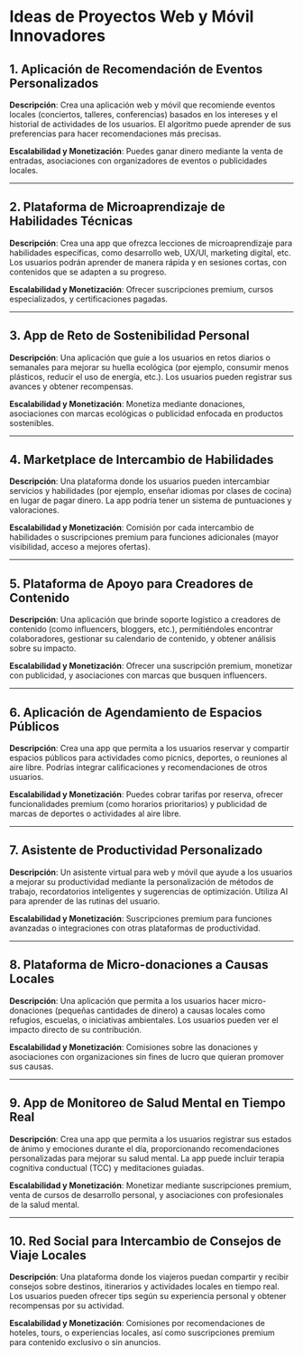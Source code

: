 # Ideas de Proyectos Web y Móvil Innovadores

## 1. Aplicación de Recomendación de Eventos Personalizados
**Descripción**: Crea una aplicación web y móvil que recomiende eventos locales (conciertos, talleres, conferencias) basados en los intereses y el historial de actividades de los usuarios. El algoritmo puede aprender de sus preferencias para hacer recomendaciones más precisas.

**Escalabilidad y Monetización**: Puedes ganar dinero mediante la venta de entradas, asociaciones con organizadores de eventos o publicidades locales.

---

## 2. Plataforma de Microaprendizaje de Habilidades Técnicas
**Descripción**: Crea una app que ofrezca lecciones de microaprendizaje para habilidades específicas, como desarrollo web, UX/UI, marketing digital, etc. Los usuarios podrán aprender de manera rápida y en sesiones cortas, con contenidos que se adapten a su progreso.

**Escalabilidad y Monetización**: Ofrecer suscripciones premium, cursos especializados, y certificaciones pagadas.

---

## 3. App de Reto de Sostenibilidad Personal
**Descripción**: Una aplicación que guíe a los usuarios en retos diarios o semanales para mejorar su huella ecológica (por ejemplo, consumir menos plásticos, reducir el uso de energía, etc.). Los usuarios pueden registrar sus avances y obtener recompensas.

**Escalabilidad y Monetización**: Monetiza mediante donaciones, asociaciones con marcas ecológicas o publicidad enfocada en productos sostenibles.

---

## 4. Marketplace de Intercambio de Habilidades
**Descripción**: Una plataforma donde los usuarios pueden intercambiar servicios y habilidades (por ejemplo, enseñar idiomas por clases de cocina) en lugar de pagar dinero. La app podría tener un sistema de puntuaciones y valoraciones.

**Escalabilidad y Monetización**: Comisión por cada intercambio de habilidades o suscripciones premium para funciones adicionales (mayor visibilidad, acceso a mejores ofertas).

---

## 5. Plataforma de Apoyo para Creadores de Contenido
**Descripción**: Una aplicación que brinde soporte logístico a creadores de contenido (como influencers, bloggers, etc.), permitiéndoles encontrar colaboradores, gestionar su calendario de contenido, y obtener análisis sobre su impacto.

**Escalabilidad y Monetización**: Ofrecer una suscripción premium, monetizar con publicidad, y asociaciones con marcas que busquen influencers.

---

## 6. Aplicación de Agendamiento de Espacios Públicos
**Descripción**: Crea una app que permita a los usuarios reservar y compartir espacios públicos para actividades como picnics, deportes, o reuniones al aire libre. Podrías integrar calificaciones y recomendaciones de otros usuarios.

**Escalabilidad y Monetización**: Puedes cobrar tarifas por reserva, ofrecer funcionalidades premium (como horarios prioritarios) y publicidad de marcas de deportes o actividades al aire libre.

---

## 7. Asistente de Productividad Personalizado
**Descripción**: Un asistente virtual para web y móvil que ayude a los usuarios a mejorar su productividad mediante la personalización de métodos de trabajo, recordatorios inteligentes y sugerencias de optimización. Utiliza AI para aprender de las rutinas del usuario.

**Escalabilidad y Monetización**: Suscripciones premium para funciones avanzadas o integraciones con otras plataformas de productividad.

---

## 8. Plataforma de Micro-donaciones a Causas Locales
**Descripción**: Una aplicación que permita a los usuarios hacer micro-donaciones (pequeñas cantidades de dinero) a causas locales como refugios, escuelas, o iniciativas ambientales. Los usuarios pueden ver el impacto directo de su contribución.

**Escalabilidad y Monetización**: Comisiones sobre las donaciones y asociaciones con organizaciones sin fines de lucro que quieran promover sus causas.

---

## 9. App de Monitoreo de Salud Mental en Tiempo Real
**Descripción**: Crea una app que permita a los usuarios registrar sus estados de ánimo y emociones durante el día, proporcionando recomendaciones personalizadas para mejorar su salud mental. La app puede incluir terapia cognitiva conductual (TCC) y meditaciones guiadas.

**Escalabilidad y Monetización**: Monetizar mediante suscripciones premium, venta de cursos de desarrollo personal, y asociaciones con profesionales de la salud mental.

---

## 10. Red Social para Intercambio de Consejos de Viaje Locales
**Descripción**: Una plataforma donde los viajeros puedan compartir y recibir consejos sobre destinos, itinerarios y actividades locales en tiempo real. Los usuarios pueden ofrecer tips según su experiencia personal y obtener recompensas por su actividad.

**Escalabilidad y Monetización**: Comisiones por recomendaciones de hoteles, tours, o experiencias locales, así como suscripciones premium para contenido exclusivo o sin anuncios.
